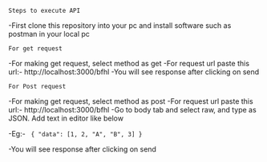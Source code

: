 `Steps to execute API`

-First clone this repository into your pc and install software such as postman in your local pc

`For get request`

-For making get request, select method as get
-For request url paste this url:- http://localhost:3000/bfhl
-You will see response after clicking on send

`For Post request`

-For making get request, select method as post
-For request url paste this url:- http://localhost:3000/bfhl
-Go to body tab and select raw, and type as JSON. Add text in editor like below

-Eg:-
<code>
{
  "data": [1, 2, "A", "B", 3]
}
</code>

-You will see response after clicking on send
